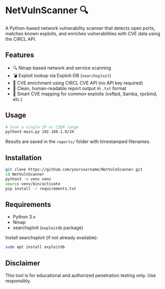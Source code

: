 # NetVulnScanner 🔍
A Python-based network vulnerability scanner that detects open ports, matches known exploits, and enriches vulnerabilities with CVE data using the CIRCL API.

## Features
- 🔍 Nmap-based network and service scanning
- 💣 Exploit lookup via Exploit-DB (`searchsploit`)
- 📎 CVE enrichment using CIRCL CVE API (no API key required)
- 📄 Clean, human-readable report output in `.txt` format
- 🧠 Smart CVE mapping for common exploits (vsftpd, Samba, rpcbind, etc.)

## Usage

```bash
# Scan a single IP or CIDR range
python3 main.py 192.168.1.0/24
```

Results are saved in the `reports/` folder with timestamped filenames.

## Installation

```bash
git clone https://github.com/yourusername/NetVulnScanner.git
cd NetVulnScanner
python3 -m venv venv
source venv/bin/activate
pip install -r requirements.txt
```

## Requirements
- Python 3.x
- Nmap
- searchsploit (`exploitdb` package)

Install searchsploit (if not already available):

```bash
sudo apt install exploitdb
```

## Disclaimer
This tool is for educational and authorized penetration testing only. Use responsibly.
